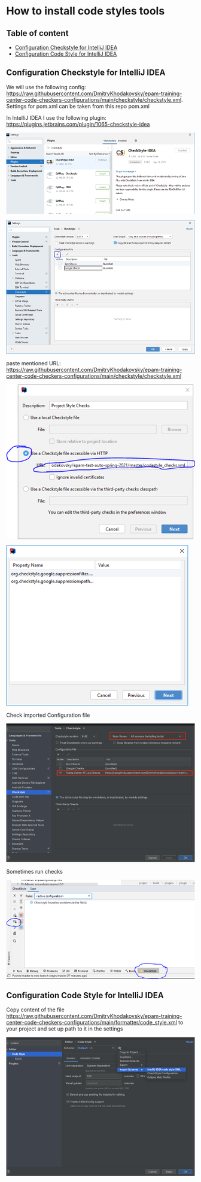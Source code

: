 # How to install code styles tools

## Table of content
* [Configuration Checkstyle for IntelliJ IDEA](Configuration_Checkstyle_for_IntelliJ_IDEA)
* [Configuration Code Style for IntelliJ IDEA](Configuration_Code_Style_for_IntelliJ_IDEA)

## Configuration Checkstyle for IntelliJ IDEA
We will use the following config: https://raw.githubusercontent.com/DmitryKhodakovsky/epam-training-center-code-checkers-configurations/main/checkstyle/checkstyle.xml. 
Settings for pom.xml can be taken from this repo pom.xml

In IntelliJ IDEA I use the following plugin: https://plugins.jetbrains.com/plugin/1065-checkstyle-idea

![image](docs/images/idea_checkstyle_plugin_installation.png)

![image](docs/images/idea_checkstyle_plugin_configuration.png)

paste mentioned URL: https://raw.githubusercontent.com/DmitryKhodakovsky/epam-training-center-code-checkers-configurations/main/checkstyle/checkstyle.xml

![image](docs/images/add_checkstyle_configuration.png)

![image](docs/images/add_checkstyle_configuration_2.png)

Check imported Configuration file

![image](docs/images/checkstyle_imported_configuration.png)

Sometimes run checks

![image](docs/images/checkstyle_run_check.png)

## Configuration Code Style for IntelliJ IDEA

Copy content of the file https://raw.githubusercontent.com/DmitryKhodakovsky/epam-training-center-code-checkers-configurations/main/formatter/code_style.xml to your project and set up path to it in the settings 

![image](docs/images/idea_code_style_import.png)

